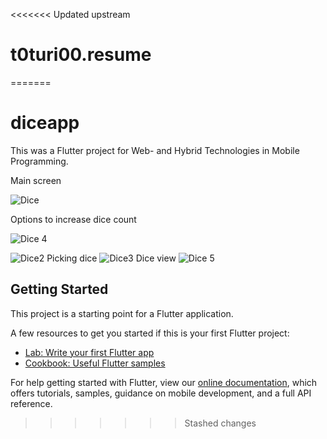 <<<<<<< Updated upstream
# t0turi00.resume
=======
# diceapp

This was a Flutter project for Web- and Hybrid Technologies in Mobile Programming.


Main screen

![Dice](https://user-images.githubusercontent.com/79054967/204859704-b88b0d64-5d13-46c3-a616-04402da30e39.PNG)

Options to increase dice count

![Dice 4](https://user-images.githubusercontent.com/79054967/204859896-09c90cf9-04fb-41c4-a1fe-065881b08a2b.PNG)


![Dice2](https://user-images.githubusercontent.com/79054967/204859974-3c11f643-c670-44b1-9794-b06a4cd4e93f.PNG)
Picking dice
![Dice3](https://user-images.githubusercontent.com/79054967/204859989-4d336330-094a-46ac-9dc4-fa8b975a1016.PNG)
Dice view
![Dice 5](https://user-images.githubusercontent.com/79054967/204860166-91464a0c-7c02-40a0-b5c8-51bead55ecc4.PNG)

## Getting Started

This project is a starting point for a Flutter application.

A few resources to get you started if this is your first Flutter project:

- [Lab: Write your first Flutter app](https://flutter.dev/docs/get-started/codelab)
- [Cookbook: Useful Flutter samples](https://flutter.dev/docs/cookbook)

For help getting started with Flutter, view our
[online documentation](https://flutter.dev/docs), which offers tutorials,
samples, guidance on mobile development, and a full API reference.
>>>>>>> Stashed changes
